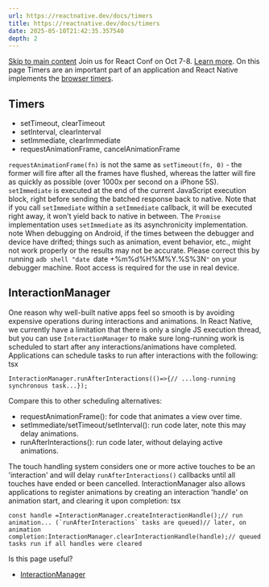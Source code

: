 ```yaml
---
url: https://reactnative.dev/docs/timers
title: https://reactnative.dev/docs/timers
date: 2025-05-10T21:42:35.357540
depth: 2
---
```


[Skip to main content](https://reactnative.dev/docs/timers#__docusaurus_skipToContent_fallback)
Join us for React Conf on Oct 7-8. [Learn more](https://conf.react.dev).
On this page
Timers are an important part of an application and React Native implements the [browser timers](https://developer.mozilla.org/en-US/docs/Learn/JavaScript/Asynchronous/Timeouts_and_intervals).
## Timers[​](https://reactnative.dev/docs/timers#timers "Direct link to Timers")
  * setTimeout, clearTimeout
  * setInterval, clearInterval
  * setImmediate, clearImmediate
  * requestAnimationFrame, cancelAnimationFrame


`requestAnimationFrame(fn)` is not the same as `setTimeout(fn, 0)` - the former will fire after all the frames have flushed, whereas the latter will fire as quickly as possible (over 1000x per second on a iPhone 5S).
`setImmediate` is executed at the end of the current JavaScript execution block, right before sending the batched response back to native. Note that if you call `setImmediate` within a `setImmediate` callback, it will be executed right away, it won't yield back to native in between.
The `Promise` implementation uses `setImmediate` as its asynchronicity implementation.
note
When debugging on Android, if the times between the debugger and device have drifted; things such as animation, event behavior, etc., might not work properly or the results may not be accurate. Please correct this by running `adb shell "date `date +%m%d%H%M%Y.%S%3N`"` on your debugger machine. Root access is required for the use in real device.
## InteractionManager[​](https://reactnative.dev/docs/timers#interactionmanager "Direct link to InteractionManager")
One reason why well-built native apps feel so smooth is by avoiding expensive operations during interactions and animations. In React Native, we currently have a limitation that there is only a single JS execution thread, but you can use `InteractionManager` to make sure long-running work is scheduled to start after any interactions/animations have completed.
Applications can schedule tasks to run after interactions with the following:
tsx
```
InteractionManager.runAfterInteractions(()=>{// ...long-running synchronous task...});
```

Compare this to other scheduling alternatives:
  * requestAnimationFrame(): for code that animates a view over time.
  * setImmediate/setTimeout/setInterval(): run code later, note this may delay animations.
  * runAfterInteractions(): run code later, without delaying active animations.


The touch handling system considers one or more active touches to be an 'interaction' and will delay `runAfterInteractions()` callbacks until all touches have ended or been cancelled.
InteractionManager also allows applications to register animations by creating an interaction 'handle' on animation start, and clearing it upon completion:
tsx
```
const handle =InteractionManager.createInteractionHandle();// run animation... (`runAfterInteractions` tasks are queued)// later, on animation completion:InteractionManager.clearInteractionHandle(handle);// queued tasks run if all handles were cleared
```

Is this page useful?
  * [InteractionManager](https://reactnative.dev/docs/timers#interactionmanager)



